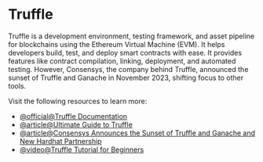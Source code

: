 # Truffle

Truffle is a development environment, testing framework, and asset pipeline for blockchains using the Ethereum Virtual Machine (EVM). It helps developers build, test, and deploy smart contracts with ease. It provides features like contract compilation, linking, deployment, and automated testing. However, Consensys, the company behind Truffle, announced the sunset of Truffle and Ganache in November 2023, shifting focus to other tools.

Visit the following resources to learn more:

- [@official@Truffle Documentation](https://trufflesuite.com/docs/truffle/)
- [@article@Ultimate Guide to Truffle](https://archive.trufflesuite.com/guides/ultimate-guide-to-truffle-the-gateway-to-full-stack-blockchain-development/)
- [@article@Consensys Announces the Sunset of Truffle and Ganache and New Hardhat Partnership](https://consensys.io/blog/consensys-announces-the-sunset-of-truffle-and-ganache-and-new-hardhat?utm_source=github&utm_medium=referral&utm_campaign=2023_Sep_truffle-sunset-2023_announcement_)
- [@video@Truffle Tutorial for Beginners](https://youtu.be/62f757RVEvU)